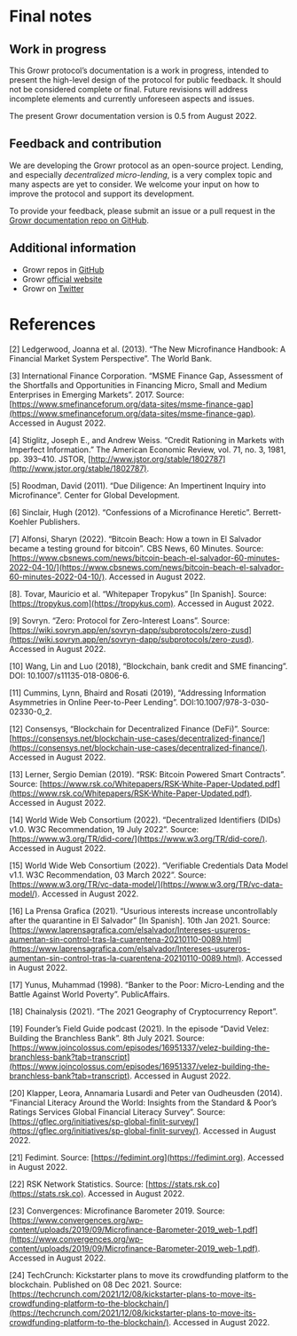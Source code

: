 # Final notes

## Work in progress

This Growr protocol’s documentation is a work in progress, intended to present the high-level design of the protocol for public feedback. It should not be considered complete or final. Future revisions will address incomplete elements and currently unforeseen aspects and issues.

The present Growr documentation version is 0.5 from August 2022.

## Feedback and contribution

We are developing the Growr protocol as an open-source project. Lending, and especially _decentralized micro-lending_, is a very complex topic and many aspects are yet to consider. We welcome your input on how to improve the protocol and support its development.

To provide your feedback, please submit an issue or a pull request in the [Growr documentation repo on GitHub](https://github.com/growr-xyz/growr-documentation/).

## Additional information

* Growr repos in [GitHub](https://github.com/growr-xyz)
* Growr [official website](https://www.growr.xyz/)
* Growr on [Twitter](https://www.twitter.com/growrxyz)

# References

[^1]: “The Global Findex Database 2021: Financial Inclusion, Digital Payments, and Resilience in the Age of COVID-19”. The World Bank. Source: [https://www.worldbank.org/en/publication/globalfindex](https://www.worldbank.org/en/publication/globalfindex). Accessed in August 2022.

<a id="ref2">[2]</a> Ledgerwood, Joanna et al. (2013). “The New Microfinance Handbook: A Financial Market System Perspective”. The World Bank.

[3] International Finance Corporation. “MSME Finance Gap, Assessment of the Shortfalls and Opportunities in Financing Micro, Small and Medium Enterprises in Emerging Markets”. 2017. Source: [https://www.smefinanceforum.org/data-sites/msme-finance-gap](https://www.smefinanceforum.org/data-sites/msme-finance-gap). Accessed in August 2022. 

[4] Stiglitz, Joseph E., and Andrew Weiss. “Credit Rationing in Markets with Imperfect Information.” The American Economic Review, vol. 71, no. 3, 1981, pp. 393–410. JSTOR, [http://www.jstor.org/stable/1802787](http://www.jstor.org/stable/1802787).

[5] Roodman, David (2011). “Due Diligence: An Impertinent Inquiry into Microfinance”. Center for Global Development.

[6] Sinclair, Hugh (2012). “Confessions of a Microfinance Heretic”. Berrett-Koehler Publishers.

[7] Alfonsi, Sharyn (2022). “Bitcoin Beach: How a town in El Salvador became a testing ground for bitcoin”. CBS News, 60 Minutes. Source: [https://www.cbsnews.com/news/bitcoin-beach-el-salvador-60-minutes-2022-04-10/](https://www.cbsnews.com/news/bitcoin-beach-el-salvador-60-minutes-2022-04-10/). Accessed in August 2022. 

[8]. Tovar, Mauricio et al. “Whitepaper Tropykus” [In Spanish]. Source: [https://tropykus.com](https://tropykus.com). Accessed in August 2022. 

[9] Sovryn. “Zero: Protocol for Zero-Interest Loans”. Source: [https://wiki.sovryn.app/en/sovryn-dapp/subprotocols/zero-zusd](https://wiki.sovryn.app/en/sovryn-dapp/subprotocols/zero-zusd). Accessed in August 2022. 

[10] Wang, Lin and Luo (2018), “Blockchain, bank credit and SME financing”. DOI: 10.1007/s11135-018-0806-6.

[11] Cummins, Lynn, Bhaird and Rosati (2019), “Addressing Information Asymmetries in Online Peer-to-Peer Lending”. DOI:10.1007/978-3-030-02330-0_2.

[12] Consensys, “Blockchain for Decentralized Finance (DeFi)”. Source: [https://consensys.net/blockchain-use-cases/decentralized-finance/](https://consensys.net/blockchain-use-cases/decentralized-finance/). Accessed in August 2022.

[13] Lerner, Sergio Demian (2019). “RSK: Bitcoin Powered Smart Contracts”. Source: [https://www.rsk.co/Whitepapers/RSK-White-Paper-Updated.pdf](https://www.rsk.co/Whitepapers/RSK-White-Paper-Updated.pdf). Accessed in August 2022.

[14] World Wide Web Consortium (2022). “Decentralized Identifiers (DIDs) v1.0. W3C Recommendation, 19 July 2022”. Source: [https://www.w3.org/TR/did-core/](https://www.w3.org/TR/did-core/). Accessed in August 2022.

[15] World Wide Web Consortium (2022). “Verifiable Credentials Data Model v1.1. W3C Recommendation, 03 March 2022”. Source: [https://www.w3.org/TR/vc-data-model/](https://www.w3.org/TR/vc-data-model/). Accessed in August 2022.

[16] La Prensa Grafica (2021). “Usurious interests increase uncontrollably after the quarantine in El Salvador” [In Spanish]. 10th Jan 2021. Source: [https://www.laprensagrafica.com/elsalvador/Intereses-usureros-aumentan-sin-control-tras-la-cuarentena-20210110-0089.html](https://www.laprensagrafica.com/elsalvador/Intereses-usureros-aumentan-sin-control-tras-la-cuarentena-20210110-0089.html). Accessed in August 2022.

[17] Yunus, Muhammad (1998). “Banker to the Poor: Micro-Lending and the Battle Against World Poverty”. PublicAffairs.

[18] Chainalysis (2021). “The 2021 Geography of Cryptocurrency Report”. 

[19] Founder’s Field Guide podcast (2021). In the episode “David Velez: Building the Branchless Bank”. 8th July 2021. Source: [https://www.joincolossus.com/episodes/16951337/velez-building-the-branchless-bank?tab=transcript](https://www.joincolossus.com/episodes/16951337/velez-building-the-branchless-bank?tab=transcript). Accessed in August 2022.

[20] Klapper, Leora, Annamaria Lusardi and Peter van Oudheusden (2014). “Financial Literacy Around the World: Insights from the Standard & Poor’s Ratings Services Global Financial Literacy Survey”. Source: [https://gflec.org/initiatives/sp-global-finlit-survey/](https://gflec.org/initiatives/sp-global-finlit-survey/). Accessed in August 2022.

[21] Fedimint. Source: [https://fedimint.org](https://fedimint.org). Accessed in August 2022. 

[22] RSK Network Statistics. Source: [https://stats.rsk.co](https://stats.rsk.co). Accessed in August 2022.

[23] Convergences: Microfinance Barometer 2019. Source: [https://www.convergences.org/wp-content/uploads/2019/09/Microfinance-Barometer-2019_web-1.pdf](https://www.convergences.org/wp-content/uploads/2019/09/Microfinance-Barometer-2019_web-1.pdf). Accessed in August 2022. 

[24] TechCrunch: Kickstarter plans to move its crowdfunding platform to the blockchain. Published on 08 Dec 2021. Source: [https://techcrunch.com/2021/12/08/kickstarter-plans-to-move-its-crowdfunding-platform-to-the-blockchain/](https://techcrunch.com/2021/12/08/kickstarter-plans-to-move-its-crowdfunding-platform-to-the-blockchain/). Accessed in August 2022.
